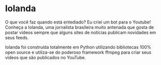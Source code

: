 # Iolanda

O que você faz quando está entediado? Eu criei um bot para o Youtube! Conheça a Iolanda, uma jornalista brasileira muito antenada que gosta de postar vídeos sempre que alguns sites de notícias publicam novidades em seus feeds.

Iolanda foi construída totalmente em Python utilizando bibliotecas 100% open source e utiliza-se do poderoso framework ffmpeg para criar seus vídeos que são publicados no YouTube.
